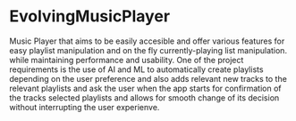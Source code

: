 # EvolvingMusicPlayer
Music Player that aims to be easily accesible and offer various features for easy playlist manipulation and on the fly currently-playing list manipulation. while maintaining performance and usability. One of the project requirements is the use of AI and ML to automatically create playlists depending on the user preference and also adds relevant new tracks to the relevant playlists and ask the user when the app starts for confirmation of the tracks selected playlists and allows for smooth change of its decision without interrupting the user experienve. 
